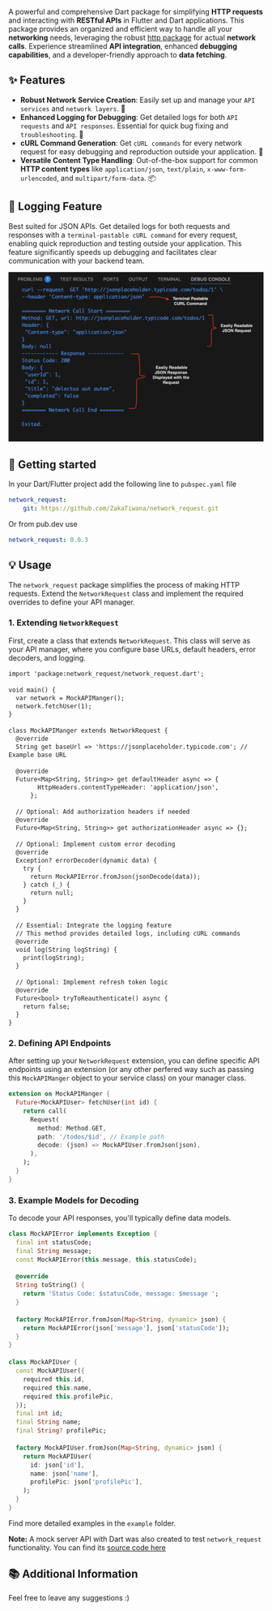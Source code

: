 <!-- 
This README describes the package. If you publish this package to pub.dev,
this README's contents appear on the landing page for your package.

For information about how to write a good package README, see the guide for
[writing package pages](https://dart.dev/guides/libraries/writing-package-pages). 

For general information about developing packages, see the Dart guide for
[creating packages](https://dart.dev/guides/libraries/create-library-packages)
and the Flutter guide for
[developing packages and plugins](https://flutter.dev/developing-packages). 
-->

A powerful and comprehensive Dart package for simplifying **HTTP requests** and interacting with **RESTful APIs** in Flutter and Dart applications. This package provides an organized and efficient way to handle all your **networking** needs, leveraging the robust [http package](https://pub.dev/packages/http) for actual **network calls**. Experience streamlined **API integration**, enhanced **debugging capabilities**, and a developer-friendly approach to **data fetching**.

## ✨ Features

- **Robust Network Service Creation**: Easily set up and manage your `API services` and `network layers`. 🚀
- **Enhanced Logging for Debugging**: Get detailed logs for both `API requests` and `API responses`. Essential for quick bug fixing and `troubleshooting`. 🐞
- **cURL Command Generation**: Get `cURL commands` for every network request for easy debugging and reproduction outside your application. 🐚
- **Versatile Content Type Handling**: Out-of-the-box support for common **HTTP content types** like `application/json`, `text/plain`, `x-www-form-urlencoded`, and `multipart/form-data`. 📦

## 📝 Logging Feature
Best suited for JSON APIs. Get detailed logs for both requests and responses with a `terminal-pastable cURL command` for every request, enabling quick reproduction and testing outside your application. This feature significantly speeds up debugging and facilitates clear communication with your backend team.

![Network Request Log Example](./assets/log%20print%20example.png)

## 🚀 Getting started

In your Dart/Flutter project add the following line to `pubspec.yaml` file
```yaml
network_request:
    git: https://github.com/ZakaTiwana/network_request.git
```
Or from pub.dev use
```yaml
network_request: 0.0.3
```

## 💡 Usage
 
The `network_request` package simplifies the process of making HTTP requests. Extend the `NetworkRequest` class and implement the required overrides to define your API manager.

### 1. Extending `NetworkRequest`

First, create a class that extends `NetworkRequest`. This class will serve as your API manager, where you configure base URLs, default headers, error decoders, and logging.

```dartxw
import 'package:network_request/network_request.dart';

void main() {
  var network = MockAPIManger();
  network.fetchUser(1);
}

class MockAPIManger extends NetworkRequest {
  @override
  String get baseUrl => 'https://jsonplaceholder.typicode.com'; // Example base URL

  @override
  Future<Map<String, String>> get defaultHeader async => {
        HttpHeaders.contentTypeHeader: 'application/json',
      };

  // Optional: Add authorization headers if needed
  @override
  Future<Map<String, String>> get authorizationHeader async => {};

  // Optional: Implement custom error decoding
  @override
  Exception? errorDecoder(dynamic data) {
    try {
      return MockAPIError.fromJson(jsonDecode(data));
    } catch (_) {
      return null;
    }
  }

  // Essential: Integrate the logging feature
  // This method provides detailed logs, including cURL commands
  @override
  void log(String logString) {
    print(logString);
  }

  // Optional: Implement refresh token logic
  @override
  Future<bool> tryToReauthenticate() async {
    return false;
  }
}
```

### 2. Defining API Endpoints
After setting up your `NetworkRequest` extension, you can define specific API endpoints using an extension (or any other perfered way such as passing this `MockAPIManger` object to your service class) on your manager class.


```dart
extension on MockAPIManger {
  Future<MockAPIUser> fetchUser(int id) {
    return call(
      Request(
        method: Method.GET,
        path: '/todos/$id', // Example path
        decode: (json) => MockAPIUser.fromJson(json),
      ),
    );
  }
}
```

### 3. Example Models for Decoding

To decode your API responses, you'll typically define data models.

```dart
class MockAPIError implements Exception {
  final int statusCode;
  final String message;
  const MockAPIError(this.message, this.statusCode);

  @override
  String toString() {
    return 'Status Code: $statusCode, message: $message ';
  }

  factory MockAPIError.fromJson(Map<String, dynamic> json) {
    return MockAPIError(json['message'], json['statusCode']);
  }
}

class MockAPIUser {
  const MockAPIUser({
    required this.id,
    required this.name,
    required this.profilePic,
  });
  final int id;
  final String name;
  final String? profilePic;

  factory MockAPIUser.fromJson(Map<String, dynamic> json) {
    return MockAPIUser(
      id: json['id'],
      name: json['name'],
      profilePic: json['profilePic'],
    );
  }
}
```

Find more detailed examples in the `example` folder.

**Note:** A mock server API with Dart was also created to test `network_request` functionality. You can find its [source code here](https://github.com/ZakaTiwana/network_request_mock_api)

## 📚 Additional Information

Feel free to leave any suggestions :) 
